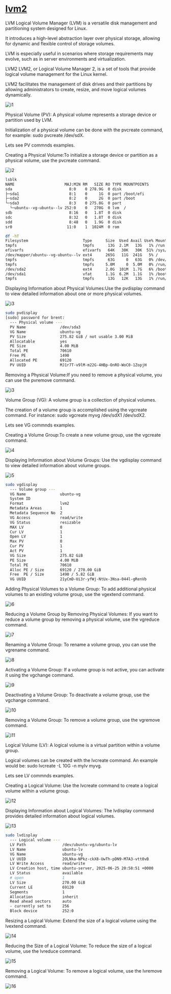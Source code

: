 # **[lvm2](https://medium.com/@The_Anshuman/what-is-lvm2-in-linux-3d28b479e250)**

LVM
Logical Volume Manager (LVM) is a versatile disk management and partitioning system designed for Linux.

It introduces a high-level abstraction layer over physical storage, allowing for dynamic and flexible control of storage volumes.

LVM is especially useful in scenarios where storage requirements may evolve, such as in server environments and virtualization.

LVM2
LVM2, or Logical Volume Manager 2, is a set of tools that provide logical volume management for the Linux kernel.

LVM2 facilitates the management of disk drives and their partitions by allowing administrators to create, resize, and move logical volumes dynamically.

![i1](https://miro.medium.com/v2/resize:fit:720/format:webp/0*rRo2iwPQLf5gXJPf.jpg)

Physical Volume (PV):
A physical volume represents a storage device or partition used by LVM.

Initialization of a physical volume can be done with the pvcreate command, for example: sudo pvcreate /dev/sdX.

Lets see PV commnds examples.

Creating a Physical Volume:To initialize a storage device or partition as a physical volume, use the pvcreate command.

![i2](https://miro.medium.com/v2/resize:fit:720/format:webp/1*J1-Qgo7AX3-nsb_6KdHu2g.png)

```bash
lsblk
NAME                      MAJ:MIN RM   SIZE RO TYPE MOUNTPOINTS
sda                         8:0    0 278.9G  0 disk 
├─sda1                      8:1    0     1G  0 part /boot/efi
├─sda2                      8:2    0     2G  0 part /boot
└─sda3                      8:3    0 275.8G  0 part 
  └─ubuntu--vg-ubuntu--lv 252:0    0   270G  0 lvm  /
sdb                         8:16   0   1.8T  0 disk 
sdc                         8:32   0   1.8T  0 disk 
sdd                         8:48   0   1.9G  0 disk 
sr0                        11:0    1  1024M  0 rom  

df -hT
Filesystem                        Type      Size  Used Avail Use% Mounted on
tmpfs                             tmpfs      13G  2.1M   13G   1% /run
efivarfs                          efivarfs   64K   30K   30K  51% /sys/firmware/efi/efivars
/dev/mapper/ubuntu--vg-ubuntu--lv ext4      265G   11G  241G   5% /
tmpfs                             tmpfs      63G     0   63G   0% /dev/shm
tmpfs                             tmpfs     5.0M     0  5.0M   0% /run/lock
/dev/sda2                         ext4      2.0G  101M  1.7G   6% /boot
/dev/sda1                         vfat      1.1G  6.2M  1.1G   1% /boot/efi
tmpfs                             tmpfs      13G   12K   13G   1% /run/user/1000
```

Displaying Information about Physical Volumes:Use the pvdisplay command to view detailed information about one or more physical volumes.

![i3](https://miro.medium.com/v2/resize:fit:720/format:webp/1*vFaVfDbnvVxsrydtJz3HJQ.png)

```bash
sudo pvdisplay
[sudo] password for brent: 
  --- Physical volume ---
  PV Name               /dev/sda3
  VG Name               ubuntu-vg
  PV Size               275.82 GiB / not usable 3.00 MiB
  Allocatable           yes 
  PE Size               4.00 MiB
  Total PE              70610
  Free PE               1490
  Allocated PE          69120
  PV UUID               MJ1r7T-v9lM-m22G-4HBp-OnRO-WoC0-1ZopjH
```

Removing a Physical Volume:If you need to remove a physical volume, you can use the pvremove command.

![i3](https://miro.medium.com/v2/resize:fit:720/format:webp/1*nnX6ImEHoTOcu77WCpSTeg.png)

Volume Group (VG):
A volume group is a collection of physical volumes.

The creation of a volume group is accomplished using the vgcreate command. For instance: sudo vgcreate myvg /dev/sdX1 /dev/sdX2.

Lets see VG commnds examples.

Creating a Volume Group:To create a new volume group, use the vgcreate command.

![i4](https://miro.medium.com/v2/resize:fit:720/format:webp/1*cRIkuTmeRFsTdsGjzg1Bog.png)

Displaying Information about Volume Groups: Use the vgdisplay command to view detailed information about volume groups.

![i5](https://miro.medium.com/v2/resize:fit:720/format:webp/1*px2zqei20vaxB26MRiJrjQ.png)

```bash
sudo vgdisplay
  --- Volume group ---
  VG Name               ubuntu-vg
  System ID             
  Format                lvm2
  Metadata Areas        1
  Metadata Sequence No  2
  VG Access             read/write
  VG Status             resizable
  MAX LV                0
  Cur LV                1
  Open LV               1
  Max PV                0
  Cur PV                1
  Act PV                1
  VG Size               275.82 GiB
  PE Size               4.00 MiB
  Total PE              70610
  Alloc PE / Size       69120 / 270.00 GiB
  Free  PE / Size       1490 / 5.82 GiB
  VG UUID               21yCmD-Ui3r-yfWj-NtUx-3Nsa-044l-gRenVb
```

Adding Physical Volumes to a Volume Group: To add additional physical volumes to an existing volume group, use the vgextend command.

![i6](https://miro.medium.com/v2/resize:fit:720/format:webp/1*FWUmaOXbmfZptvRdr668oA.png)

Reducing a Volume Group by Removing Physical Volumes: If you want to reduce a volume group by removing a physical volume, use the vgreduce command.

![i7](https://miro.medium.com/v2/resize:fit:720/format:webp/1*Bhj8RdAGRgmpZvg5Twav8Q.png)

Renaming a Volume Group: To rename a volume group, you can use the vgrename command.

![i8](https://miro.medium.com/v2/resize:fit:720/format:webp/1*lIqlm4dMhTusLc6e2jWR4A.png)

Activating a Volume Group: If a volume group is not active, you can activate it using the vgchange command.

![i9](https://miro.medium.com/v2/resize:fit:720/format:webp/1*D1p8HM8GX10u2n8eW2D-IQ.png)

Deactivating a Volume Group: To deactivate a volume group, use the vgchange command.

![i10](https://miro.medium.com/v2/resize:fit:720/format:webp/1*I5R-F2LasSZ-RMdg1e83Qg.png)

Removing a Volume Group: To remove a volume group, use the vgremove command.

![i11](https://miro.medium.com/v2/resize:fit:720/format:webp/1*xvR89vtHtJb0qNOEM0avzQ.png)

Logical Volume (LV):
A logical volume is a virtual partition within a volume group.

Logical volumes can be created with the lvcreate command. An example would be: sudo lvcreate -L 10G -n mylv myvg.

Lets see LV commnds examples.

Creating a Logical Volume: Use the lvcreate command to create a logical volume within a volume group.

![i12](https://miro.medium.com/v2/resize:fit:720/format:webp/1*2g6tr8Sh4JZKThqYclbOHw.png)

Displaying Information about Logical Volumes: The lvdisplay command provides detailed information about logical volumes.

![i13](https://miro.medium.com/v2/resize:fit:720/format:webp/1*CfiqOTmSHVZEyBZbbMRbrQ.png)

```bash
sudo lvdisplay
  --- Logical volume ---
  LV Path                /dev/ubuntu-vg/ubuntu-lv
  LV Name                ubuntu-lv
  VG Name                ubuntu-vg
  LV UUID                2OLNka-NPkz-ckX8-UwTh-pDN9-M7A3-vtt0vB
  LV Write Access        read/write
  LV Creation host, time ubuntu-server, 2025-06-25 20:58:51 +0000
  LV Status              available
  # open                 1
  LV Size                270.00 GiB
  Current LE             69120
  Segments               1
  Allocation             inherit
  Read ahead sectors     auto
  - currently set to     256
  Block device           252:0
```

Resizing a Logical Volume: Extend the size of a logical volume using the lvextend command.

![i14](https://miro.medium.com/v2/resize:fit:720/format:webp/1*Zf9BYE2nEHrcl21ZGvzswA.png)

Reducing the Size of a Logical Volume: To reduce the size of a logical volume, use the lvreduce command.

![i15](https://miro.medium.com/v2/resize:fit:720/format:webp/1*RQ7IIuLWWc8rrAmZUABRZQ.png)

Removing a Logical Volume: To remove a logical volume, use the lvremove command.

![i16](https://miro.medium.com/v2/resize:fit:720/format:webp/1*s7Uk0o5vx1NqFZt1KlpQvg.png)
